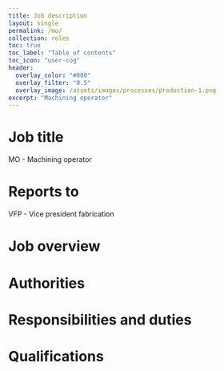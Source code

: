 ```yaml
---
title: Job description
layout: single
permalink: /mo/
collection: roles
toc: true
toc_label: "Table of contents"
toc_icon: "user-cog"
header:
  overlay_color: "#000"
  overlay_filter: "0.5"
  overlay_image: /assets/images/processes/production-1.png
excerpt: "Machining operator"
---
```

# Job title
MO - Machining operator

# Reports to
VFP - Vice president fabrication

# Job overview

# Authorities

# Responsibilities and duties

# Qualifications

